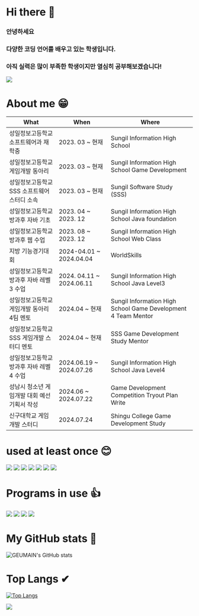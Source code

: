 # Hi there 👋
### 안녕하세요
### 다양한 코딩 언어를 배우고 있는 학생입니다.
### 아직 실력은 많이 부족한 학생이지만 열심히 공부해보겠습니다!
<img src="https://capsule-render.vercel.app/api?type=waving&color=auto&height=500&section=header&animation=twinkling&text=Welcome!&fontSize=90"/>

# About me 😁
| What | When | Where |
| --- | --- | --- |
| 성일정보고등학교 소프트웨어과 재학중 | 2023. 03 ~ 현재 | Sungil Information High School |
| 성일정보고등학교 게임개발 동아리 | 2023. 03 ~ 현재 | Sungil Information High School Game Development |
| 성일정보고등학교 SSS 소프트웨어 스터디 소속 | 2023. 03 ~ 현재 | Sungil Software Study (SSS) |
| 성일정보고등학교 방과후 자바 기초 | 2023. 04 ~ 2023. 12 | Sungil Information High School Java foundation |
| 성일정보고등학교 방과후 웹 수업 | 2023. 08 ~ 2023. 12 | Sungil Information High School Web Class |
| 지방 기능경기대회 | 2024-04.01 ~ 2024.04.04 | WorldSkills |
| 성일정보고등학교 방과후 자바 레벨3 수업 | 2024. 04.11 ~ 2024.06.11 | Sungil Information High School Java Level3 |
| 성일정보고등학교 게임개발 동아리 4팀 멘토 | 2024.04 ~ 현재 | Sungil Information High School Game Development 4 Team  Mentor |
| 성일정보고등학교 SSS 게임개발 스터디 멘토 | 2024.04 ~ 현재 | SSS Game Development Study Mentor |
| 성일정보고등학교 방과후 자바 레벨4 수업 | 2024.06.19 ~ 2024.07.26 | Sungil Information High School Java Level4 |
| 성남시 청소년 게임개발 대회 예선 기획서 작성 | 2024.06 ~ 2024.07.22 | Game Development Competition Tryout Plan Write |
| 신구대학교 게임개발 스터디 | 2024.07.24 | Shingu College Game Development Study |

# used at least once 😊
<img src="https://img.shields.io/badge/Java-F7DF1E?style=for-the-badge&logo=javascript&logoColor=white">
<img src="https://img.shields.io/badge/Python-3776AB?style=for-the-badge&logo=python&logoColor=white">
<img src="https://img.shields.io/badge/csharp-239120?style=for-the-badge&logo=csharp&logoColor=white">
<img src="https://img.shields.io/badge/html5-E34F26?style=for-the-badge&logo=html5&logoColor=white">
<img src="https://img.shields.io/badge/CSS3-1572B6?style=for-the-badge&logo=CSS3&logoColor=white">
<img src="https://img.shields.io/badge/JavaScript-F7DF1E?style=for-the-badge&logo=JavaScript&logoColor=white">
<img src="https://img.shields.io/badge/jquery-0769AD?style=for-the-badge&logo=jquery&logoColor=white">

# Programs in use 👍
<img src="https://img.shields.io/badge/eclipseide-2C2255?style=for-the-badge&logo=eclipseide&logoColor=white">
<img src="https://img.shields.io/badge/visualstudio-5C2D91?style=for-the-badge&logo=visualstudio&logoColor=white">
<img src="https://img.shields.io/badge/unity-FFFFFF?style=for-the-badge&logo=unity&logoColor=black">
<img src="https://img.shields.io/badge/visualstudiocode-007ACC?style=for-the-badge&logo=visualstudiocode&logoColor=white">

# My GitHub stats 👀
![GEUMAIN's GitHub stats](https://github-readme-stats.vercel.app/api?username=GEUMAIN&show_icons=true&theme=radical)
# Top Langs ✔
[![Top Langs](https://github-readme-stats.vercel.app/api/top-langs/?username=GEUMAIN&langs_count=8)](https://github.com/GEUMAIN/github-readme-stats)

<img src="https://capsule-render.vercel.app/api?type=waving&color=auto&height=100&animation=twinkling&section=header&fontSize=90"/>
<!--
**GEUMAIN/GEUMAIN** is a ✨ _special_ ✨ repository because its `README.md` (this file) appears on your GitHub profile.

- 🔭 I’m currently working on ...
- 🌱 I’m currently learning ...
- 👯 I’m looking to collaborate on ...
- 🤔 I’m looking for help with ...
- 💬 Ask me about ...
- 📫 How to reach me: ...
- 😄 Pronouns: ...
- ⚡ Fun fact: ...
